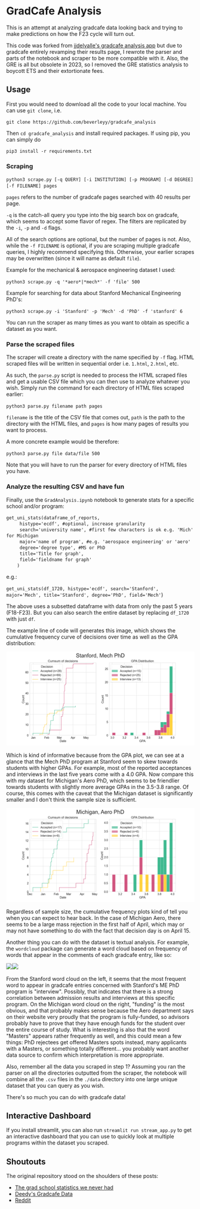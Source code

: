 # GradCafe Analysis

This is an attempt at analyzing gradcafe data looking back and trying to make predictions on how the F23 cycle will turn out.

This code was forked from [jjdelvalle's gradcafe analysis app](https://github.com/jjdelvalle/gradcafe_analysis) but due to gradcafe entirely revamping their results page, I rewrote the parser and parts of the notebook and scraper to be more compatible with it. Also, the GRE is all but obsolete in 2023, so I removed the GRE statistics analysis to boycott ETS and their extortionate fees.

## Usage

First you would need to download all the code to your local machine. You can use `git clone`, i.e.

```
git clone https://github.com/beverleyy/gradcafe_analysis
```

Then `cd gradcafe_analysis` and install required packages. If using pip, you can simply do
```
pip3 install -r requirements.txt
```


### Scraping

`python3 scrape.py [-q QUERY] [-i INSTITUTION] [-p PROGRAM] [-d DEGREE] [-f FILENAME] pages`

`pages` refers to the number of gradcafe pages searched with 40 results per page. 

`-q` is the catch-all query you type into the big search box on gradcafe, which seems to accept some flavor of regex. The filters are replicated by the `-i`, `-p` and `-d` flags. 

All of the search options are optional, but the number of pages is not. Also, while the `-f FILENAME` is optional, if you are scraping multiple gradcafe queries, I highly recommend specifying this. Otherwise, your earlier scrapes may be overwritten (since it will name as default `file`).

Example for the mechanical & aerospace engineering dataset I used:

`python3 scrape.py -q '*aero*|*mech*' -f 'file' 500`

Example for searching for data about Stanford Mechanical Engineering PhD's:

`python3 scrape.py -i 'Stanford' -p 'Mech' -d 'PhD' -f 'stanford' 6`

You can run the scraper as many times as you want to obtain as specific a dataset as you want.

### Parse the scraped files

The scraper will create a directory with the name specified by `-f` flag. HTML scraped files will be written in sequential order i.e. `1.html`, `2.html`, etc.

As such, the `parse.py` script is needed to process the HTML scraped files and get a usable CSV file which you can then use to analyze whatever you wish. Simply run the command for each directory of HTML files scraped earlier:

`python3 parse.py filename path pages`

`filename` is the title of the CSV file that comes out, `path` is the path to the directory with the HTML files, and `pages` is how many pages of results you want to process.

A more concrete example would be therefore:

`python3 parse.py file data/file 500`

Note that you will have to run the parser for every directory of HTML files you have.

### Analyze the resulting CSV and have fun

Finally, use the `GradAnalysis.ipynb` notebook to generate stats for a specific school and/or program:

```
get_uni_stats(dataframe_of_reports,
	 histype='ecdf', #optional, increase granularity
	 search='university name', #first few characters is ok e.g. 'Mich' for Michigan
	 major='name of program', #e.g. 'aerospace engineering' or 'aero'
	 degree='degree type', #MS or PhD
	 title='Title for graph', 
	 field='fieldname for graph'
	)
```

e.g.: 

`get_uni_stats(df_1720, histype='ecdf', search='Stanford', major='Mech', title='Stanford', degree='PhD', field='Mech'`)

The above uses a subsetted dataframe with data from only the past 5 years (F18-F23). But you can also search the entire dataset by replacing `df_1720` with just `df`.

The example line of code will generates this image, which shows the cumulative frequency curve of decisions over time as well as the GPA distribution:

![sample result](output/Stanford_Mech_PhD.png)

Which is kind of informative because from the GPA plot, we can see at a glance that the Mech PhD program at Stanford seem to skew towards students with higher GPAs. For example, most of the reported acceptances and interviews in the last five years come with a 4.0 GPA. Now compare this with my dataset for Michigan's Aero PhD, which seems to be friendlier towards students with slightly more average GPAs in the 3.5-3.8 range. Of course, this comes with the caveat that the Michigan dataset is significantly smaller and I don't think the sample size is sufficient.

![sample result 2](output/Michigan_Aero_PhD.png)

Regardless of sample size, the cumulative frequency plots kind of tell you when you can expect to hear back. In the case of Michigan Aero, there seems to be a large mass rejection in the first half of April, which may or may not have something to do with the fact that decision day is on April 15.

Another thing you can do with the dataset is textual analysis. For example, the `wordcloud` package can generate a word cloud based on frequency of words that appear in the comments of each gradcafe entry, like so:

<img src="https://user-images.githubusercontent.com/62889133/212239595-ff9b285c-48b3-4928-a8fa-f3758cac521e.png" width="49%"><img src="https://user-images.githubusercontent.com/62889133/212239578-fcbeac39-8c3a-448a-854b-ecd0516c2b86.png" width="49%">

From the Stanford word cloud on the left, it seems that the most frequent word to appear in gradcafe entries concerned with Stanford's ME PhD program is "interview". Possibly, that indicates that there is a strong correlation between admission results and interviews at this specific program. On the Michigan word cloud on the right, "funding" is the most obvious, and that probably makes sense because the Aero department says on their website very proudly that the program is fully-funded, so advisors probably have to prove that they have enough funds for the student over the entire course of study. What is interesting is also that the word "Masters" appears rather frequently as well, and this could mean a few things: PhD rejectees get offered Masters spots instead, many applicants with a Masters, or something totally different... you probably want another data source to confirm which interpretation is more appropriate.

Also, remember all the data you scraped in step 1? Assuming you ran the parser on all the directories outputted from the scraper, the notebook will combine all the `.csv` files in the `./data` directory into one large unique dataset that you can query as you wish.

There's so much you can do with gradcafe data!

## Interactive Dashboard

If you install streamlit, you can also run `streamlit run stream_app.py` to get an interactive dashboard that you can use to quickly look at multiple programs within the dataset you scraped.

## Shoutouts

The original repository stood on the shoulders of these posts:

* [The grad school statistics we never had](https://debarghyadas.com/writes/the-grad-school-statistics-we-never-had/)
* [Deedy's Gradcafe Data](https://github.com/deedy/gradcafe_data)
* [Reddit](https://www.reddit.com/r/gradadmissions/comments/7srxxy/decision_timelines_for_particular_universities/)

